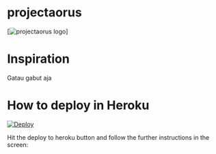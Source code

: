 
# projectaorus
[![projectaorus logo](https://telegra.ph/file/88e93fa6d857e3c77d51b.jpg)]

# Inspiration 
Gatau gabut aja


# How to deploy in Heroku

[![Deploy](https://www.herokucdn.com/deploy/button.svg)](https://heroku.com/deploy?template=https://github.com/Aorus-g/projectaorus)

Hit the deploy to heroku button and follow the further instructions in the screen:
